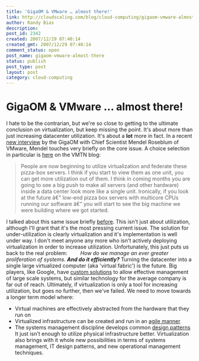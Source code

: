 ```yaml
---
title: 'GigaOM & VMware … almost there!'
link: http://cloudscaling.com/blog/cloud-computing/gigaom-vmware-almost-there/
author: Randy Bias
description: 
post_id: 2342
created: 2007/12/29 07:40:14
created_gmt: 2007/12/29 07:40:14
comment_status: open
post_name: gigaom-vmware-almost-there
status: publish
post_type: post
layout: post
category: cloud-computing
---
```


# GigaOM & VMware … almost there!

I hate to be the contrarian, but we're so close to getting to the ultimate conclusion on virtualization, but keep missing the point. It's about more than just increasing datacenter utilization. It's about a **lot** more in fact. In a recent [new interview](http://gigaom.com/2007/12/26/vmware-mendel-roseblum-interview/) by the GigaOM with Chief Scientist Mendel Roseblum of VMware, Mendel touches very briefly on the core issue. A choice selection in particular is [here](http://blogs.vmware.com/vmtn/2007/12/gigaom-intervie.html) on the VMTN blog: 

> People are now beginning to utilize virtualization and federate these pizza-box servers. I think if you start to view them as one unit, you can get more utilization out of them. I think in coming months you are going to see a big push to make all servers (and other hardware) inside a data center look more like a single unit. Ironically, if you look at the future â€” low-end pizza box servers with multicore CPUs running our software â€” you will start to see the big machine we were building where we got started. 

I talked about this same issue briefly [ before](http://neotactics.com/blog/technology/gigaoms-pizza-boxes-need-new-toppings/). This isn't just about utilization, although I'll grant that it's the most pressing current issue. The solution for under-utilization is clearly virtualization and it's implementation is well under way. I don't meet anyone any more who isn't actively deploying virtualization in order to increase utilization. Unfortunately, this just puts us back to the real problem:         _How do we manage an ever greater proliferation of systems. **And do it efficiently?**_ Turning the datacenter into a single large virtualized computer (aka 'virtual fabric') is the future. Big players, like Google, have [custom solutions](http://en.wikipedia.org/wiki/Google_File_System) to allow effective management of large scale systems, but similar technology for the average company is far out of reach. Ultimately, if virtualization is only a tool for increasing utilization, but goes no further, then we've failed. We need to move towards a longer term model where: 

  * Virtual machines are effectively abstracted from the hardware that they run on 
  * Virtualized infrastructure can be created and run in an [agile manner](http://www.cloudscale.net/2007/7/31/agile-it-environments)
  * The systems management discipline develops common [design patterns](http://en.wikipedia.org/wiki/Design_patterns) It just isn't enough to utilize physical infrastructure better. Virtualization also brings with it whole new possibilities in terms of systems management, IT design patterns, and new operational management techniques.